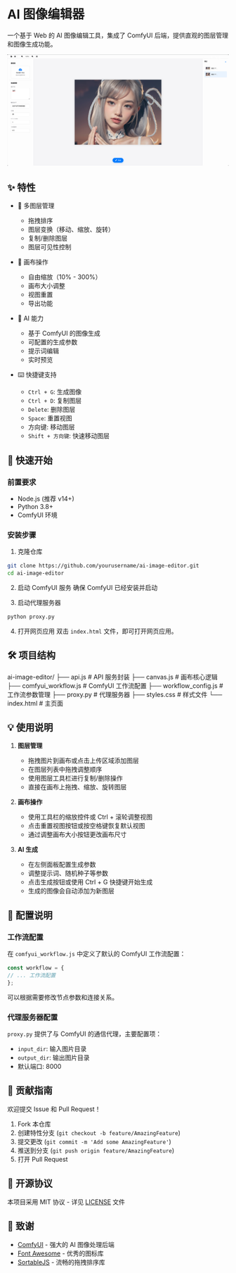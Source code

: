 # AI 图像编辑器

一个基于 Web 的 AI 图像编辑工具，集成了 ComfyUI 后端，提供直观的图层管理和图像生成功能。

![预览图](docs/cover.png)

## ✨ 特性

- 🎨 多图层管理
  - 拖拽排序
  - 图层变换（移动、缩放、旋转）
  - 复制/删除图层
  - 图层可见性控制

- 🔧 画布操作
  - 自由缩放（10% - 300%）
  - 画布大小调整
  - 视图重置
  - 导出功能

- 🤖 AI 能力
  - 基于 ComfyUI 的图像生成
  - 可配置的生成参数
  - 提示词编辑
  - 实时预览

- ⌨️ 快捷键支持
  - `Ctrl + G`: 生成图像
  - `Ctrl + D`: 复制图层
  - `Delete`: 删除图层
  - `Space`: 重置视图
  - 方向键: 移动图层
  - `Shift + 方向键`: 快速移动图层

## 🚀 快速开始

### 前置要求

- Node.js (推荐 v14+)
- Python 3.8+
- ComfyUI 环境

### 安装步骤

1. 克隆仓库

```bash
git clone https://github.com/yourusername/ai-image-editor.git
cd ai-image-editor
```

2. 启动 ComfyUI 服务
确保 ComfyUI 已经安装并启动


3. 启动代理服务器
```bash
python proxy.py
```

4. 打开网页应用
双击 `index.html` 文件，即可打开网页应用。

## 🛠️ 项目结构
ai-image-editor/
├── api.js # API 服务封装
├── canvas.js # 画布核心逻辑
├── comfyui_workflow.js # ComfyUI 工作流配置
├── workflow_config.js # 工作流参数管理
├── proxy.py # 代理服务器
├── styles.css # 样式文件
└── index.html # 主页面


## 💡 使用说明

1. **图层管理**
   - 拖拽图片到画布或点击上传区域添加图层
   - 在图层列表中拖拽调整顺序
   - 使用图层工具栏进行复制/删除操作
   - 直接在画布上拖拽、缩放、旋转图层

2. **画布操作**
   - 使用工具栏的缩放控件或 Ctrl + 滚轮调整视图
   - 点击重置视图按钮或按空格键恢复默认视图
   - 通过调整画布大小按钮更改画布尺寸

3. **AI 生成**
   - 在左侧面板配置生成参数
   - 调整提示词、随机种子等参数
   - 点击生成按钮或使用 Ctrl + G 快捷键开始生成
   - 生成的图像会自动添加为新图层

## 🔧 配置说明

### 工作流配置

在 `comfyui_workflow.js` 中定义了默认的 ComfyUI 工作流配置：
```javascript
const workflow = {
// ... 工作流配置
};
```

可以根据需要修改节点参数和连接关系。

### 代理服务器配置

`proxy.py` 提供了与 ComfyUI 的通信代理，主要配置项：

- `input_dir`: 输入图片目录
- `output_dir`: 输出图片目录
- 默认端口: 8000

## 🤝 贡献指南

欢迎提交 Issue 和 Pull Request！

1. Fork 本仓库
2. 创建特性分支 (`git checkout -b feature/AmazingFeature`)
3. 提交更改 (`git commit -m 'Add some AmazingFeature'`)
4. 推送到分支 (`git push origin feature/AmazingFeature`)
5. 打开 Pull Request

## 📝 开源协议

本项目采用 MIT 协议 - 详见 [LICENSE](LICENSE) 文件

## 🙏 致谢

- [ComfyUI](https://github.com/comfyanonymous/ComfyUI) - 强大的 AI 图像处理后端
- [Font Awesome](https://fontawesome.com/) - 优秀的图标库
- [SortableJS](https://github.com/SortableJS/Sortable) - 流畅的拖拽排序库